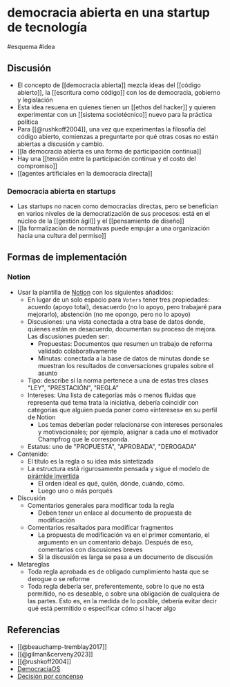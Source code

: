 # democracia abierta en una startup de tecnología
#esquema #idea 

## Discusión 

- El concepto de [[democracia abierta]] mezcla ideas del [[código abierto]], la [[escritura como código]] con los de democracia, gobierno y legislación
- Esta idea resuena en quienes tienen un [[ethos del hacker]] y quieren experimentar con un [[sistema sociotécnico]] nuevo para la práctica política
- Para [[@rushkoff2004]], una vez que experimentas la filosofía del código abierto, comienzas a preguntarte por qué otras cosas no están abiertas a discusión y cambio.
- [[la democracia abierta es una forma de participación continua]]
- Hay una [[tensión entre la participación continua y el costo del compromiso]]
- [[agentes artificiales en la democracia directa]]

### Democracia abierta en startups

- Las startups no nacen como democracias directas, pero se benefician en varios niveles de la democratización de sus procesos: está en el núcleo de la [[gestión ágil]] y el [[pensamiento de diseño]]
- [[la formalización de normativas puede empujar a una organización hacia una cultura del permiso]]


## Formas de implementación

### Notion
- Usar la plantilla de [Notion](https://mkj-dev.notion.site/Voting-e74e6a6e11e448caa83a538d3f9103b3?p=b69f79e2924141e080ebda9218b56043&pm=s) con los siguientes añadidos:
    - En lugar de un solo espacio para `Voters` tener tres propiedades: acuerdo (apoyo total), desacuerdo (no lo apoyo, pero trabajaré para mejorarlo), abstención (no me opongo, pero no lo apoyo)
    - Discusiones: una vista conectada a otra base de datos donde, quienes están en desacuerdo, documentan su proceso de mejora. Las discusiones pueden ser:
        - Propuestas: Documentos que resumen un trabajo de reforma validado colaborativamente
        - Minutas: conectada a la base de datos de minutas donde se muestran los resultados de conversaciones grupales sobre el asunto
    - Tipo: describe si la norma pertenece a una de estas tres clases "LEY", "PRESTACIÓN", "REGLA"
    - Intereses: Una lista de categorías más o menos fluidas que representa qué tema trata la iniciativa, debería coincidir con categorías que alguien pueda poner como «intereses» en su perfil de Notion
        - Los temas deberían poder relacionarse con intereses personales y motivacionales; por ejemplo, asignar a cada uno el motivador Champfrog que le corresponda.
    - Estatus: uno de "PROPUESTA", "APROBADA", "DEROGADA"
- Contenido:
    - El título es la regla o su idea más sintetizada
    - La estructura está rigurosamente pensada y sigue el modelo de [pirámide invertida](https://es.wikipedia.org/wiki/Pir%C3%A1mide_invertida)
        - El orden ideal es qué, quién, dónde, cuándo, cómo.
        - Luego uno o más porqués
- Discusión
    - Comentarios generales para modificar toda la regla
        - Deben tener un enlace al documento de propuesta de modificación
    - Comentarios resaltados para modificar fragmentos
        - La propuesta de modificación va en el primer comentario, el argumento en un comentario debajo. Después de eso, comentarios con discusiones breves
        - Si la discusión es larga se pasa a un documento de discusión
- Metareglas
    - Toda regla aprobada es de obligado cumplimiento hasta que se derogue o se reforme
    - Toda regla debería ser, preferentemente, sobre lo que no está permitido, no es deseable, o sobre una obligación de cualquiera de las partes. Esto es, en la medida de lo posible, debería evitar decir qué está permitido o especificar cómo sí hacer algo


## Referencias

- [[@beauchamp-tremblay2017]]
- [[@gilman&cerveny2023]]
- [[@rushkoff2004]]
- [DemocraciaOS](https://democraciaos.org/es/)
- [Decisión por concenso](https://es.wikipedia.org/wiki/Decisi%C3%B3n_por_consenso)

